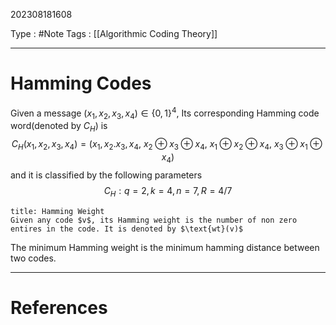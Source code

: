 202308181608

Type : #Note
Tags : [[Algorithmic Coding Theory]]

---
# Hamming Codes
Given a message $(x_{1},x_{2},x_{3},x_{4})\in\{0,1\}^{4}$, Its corresponding Hamming code word(denoted by $C_{H}$) is
$$
C_{H}(x_{1},x_{2},x_{3},x_{4})=(x_{1},x_{2}.x_{3},x_{4},\ x_{2}\oplus x_{3}\oplus x_{4},\ x_{1}\oplus x_{2}\oplus x_{4},\ x_{3}\oplus x_{1}\oplus x_{4})
$$
and it is classified by the following parameters
$$
C_{H}:q=2,k=4,n=7,R=4/7
$$

```ad-note
title: Hamming Weight
Given any code $v$, its Hamming weight is the number of non zero entires in the code. It is denoted by $\text{wt}(v)$
```

The minimum Hamming weight is the minimum hamming distance between two codes.


---
# References
